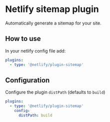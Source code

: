# Netlify sitemap plugin

Automatically generate a sitemap for your site.

## How to use

In your netlify config file add:

```yml
plugins:
  - type: '@netlify/plugin-sitemap'
```

## Configuration

Configure the plugin `distPath` (defaults to `build`)

```yml
plugins:
  - type: '@netlify/plugin-sitemap'
    config:
      distPath: build
```
